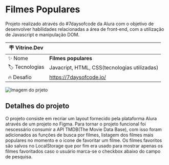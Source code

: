 # Filmes Populares
Projeto realizado através do #7daysofcode da Alura com o objetivo de desenvolver habilidades relacionadas a área de front-end, com a utilização de Javascript e manipulação DOM.

|  🪧 Vitrine.Dev|     |
| -------------  | --- |
| ✨ Nome           | **Filmes populares**
| 🏷️ Tecnologias | Javacript, HTML, CSS(tecnologias utilizadas)
| 🔥 Desafio     | https://7daysofcode.io/

<!-- Inserir imagem com a #vitrinedev ao final do link -->
![Imagem do prjeto](https://i.imgur.com/2nSP5KX.jpg#vitrinedev)

## Detalhes do projeto

O projeto consiste em recriar um layout fornecido pela plataforma Alura através de um projeto no Figma. Para tornar o projeto funcional foi nescessário consumir a API TMDB(The Movie Data Base), com isso foram adicionados as funções de busca por filmes, listagem dos filmes mais populares no momento e o icone de favoritar um filme. Os filmes favoritos são salvos no LocalStorage que por fim era usado para mostrar apenas os filmes favoritados caso o usuário marca-se o checkbox abaixo do campo de pesquisa.